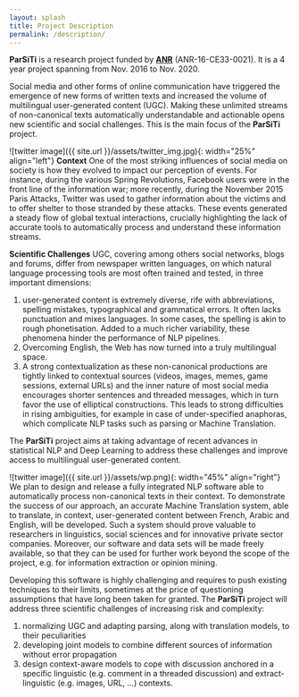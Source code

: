 ```yaml
---
layout: splash
title: Project Description
permalink: /description/
---
```


__ParSiTi__ is a research project funded by [__ANR__](http://www.agence-nationale-recherche.fr/)
(ANR-16-CE33-0021). It is a 4 year project spanning from Nov. 2016 to
Nov. 2020.

Social media and other forms of online communication have triggered
the emergence of new forms of written texts and increased the volume
of multilingual user-generated content (UGC). Making these unlimited
streams of non-canonical texts automatically understandable and
actionable opens new scientific and social challenges. This is the
main focus of the __ParSiTi__ project.

![twitter image]({{ site.url }}/assets/twitter_img.jpg){: width="25%" align="left"} **Context**
One of the most striking influences of social media on society is how
they evolved to impact our perception of events. For instance, during
the various Spring Revolutions, Facebook users were in the front line
of the information war; more recently, during the November 2015 Paris
Attacks, Twitter was used to gather information about the victims and
to offer shelter to those stranded by these attacks. These events
generated a steady flow of global textual interactions, crucially
highlighting the lack of accurate tools to automatically process and
understand these information streams.

**Scientific Challenges** UGC, covering among others social networks,
blogs and forums, differ from newspaper written languages, on which
natural language processing tools are most often trained and tested,
in three important dimensions:

1. user-generated content is extremely diverse, rife with
   abbreviations, spelling mistakes, typographical and grammatical
   errors. It often lacks punctuation and mixes languages. In some
   cases, the spelling is akin to rough phonetisation. Added to a much
   richer variability, these phenomena hinder the performance of NLP
   pipelines.
2. Overcoming English, the Web has now turned into a truly
   multilingual space.
3. A strong contextualization as these non-canonical productions are
   tightly linked to contextual sources (videos, images, memes, game
   sessions, external URLs) and the inner nature of most social media
   encourages shorter sentences and threaded messages, which in turn
   favor the use of elliptical constructions. This leads to strong
   difficulties in rising ambiguities, for example in case of
   under-specified anaphoras, which complicate NLP tasks such as
   parsing or Machine Translation.

The __ParSiTi__ project aims at taking advantage of recent advances in
statistical NLP and Deep Learning to address these challenges and
improve access to multilingual user-generated content.

![twitter image]({{ site.url }}/assets/wp.png){: width="45%"
align="right"} We plan to design and release a fully integrated NLP
software able to automatically process non-canonical texts in their
context. To demonstrate the success of our approach, an accurate
Machine Translation system, able to translate, in context,
user-generated content between French, Arabic and English, will be
developed. Such a system should prove valuable to researchers in
linguistics, social sciences and for innovative private sector
companies. Moreover, our software and data sets will be made freely
available, so that they can be used for further work beyond the scope
of the project, e.g. for information extraction or opinion mining.

Developing this software is highly challenging and requires to push
existing techniques to their limits, sometimes at the price of
questioning assumptions that have long been taken for granted. The
__ParSiTi__ project will address three scientific challenges of
increasing risk and complexity:

1. normalizing UGC and adapting parsing, along with translation
   models, to their peculiarities
2. developing joint models to combine different sources of information
   without error propagation
3. design context-aware models to cope with discussion anchored in a
   specific linguistic (e.g. comment in a threaded discussion) and
   extract-linguistic (e.g. images, URL, ...) contexts.
